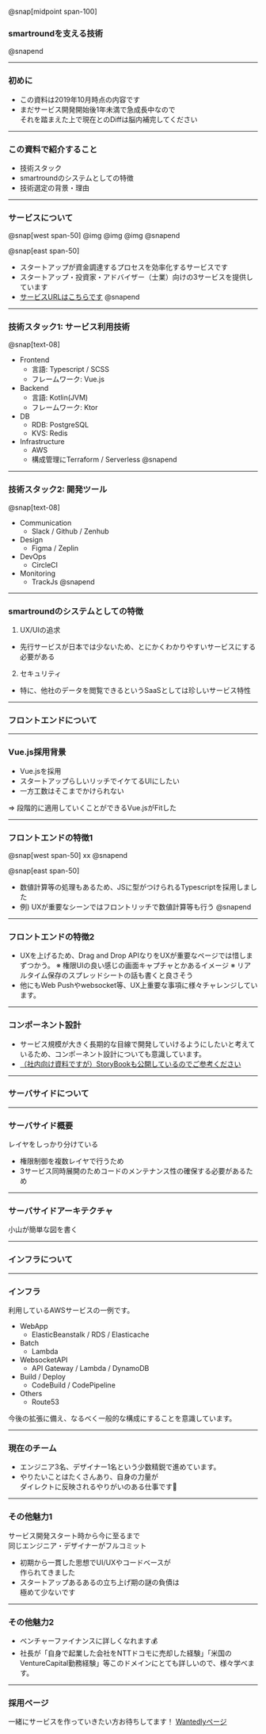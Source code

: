 @snap[midpoint span-100]
### smartroundを支える技術
@snapend

---

### 初めに

* この資料は2019年10月時点の内容です
* まだサービス開発開始後1年未満で急成長中なので<br/>それを踏まえた上で現在とのDiffは脳内補完してください

---

### この資料で紹介すること

* 技術スタック
* smartroundのシステムとしての特徴
* 技術選定の背景・理由

---

### サービスについて

@snap[west span-50]
@img[](assets/img/startup.png)
@img[](assets/img/investor.png)
@img[](assets/img/advisor.jpg)
@snapend

@snap[east span-50]
* スタートアップが資金調達するプロセスを効率化するサービスです
* スタートアップ・投資家・アドバイザー（士業）向けの3サービスを提供しています
* [サービスURLはこちらです](https://jp.smartround.com)
@snapend

---

### 技術スタック1: サービス利用技術

@snap[text-08]
* Frontend
  * 言語: Typescript / SCSS
  * フレームワーク: Vue.js
* Backend
  * 言語: Kotlin(JVM)
  * フレームワーク: Ktor
* DB
  * RDB: PostgreSQL
  * KVS: Redis
* Infrastructure
  * AWS
  * 構成管理にTerraform / Serverless
@snapend
  
---

### 技術スタック2: 開発ツール

@snap[text-08]
* Communication
  * Slack / Github / Zenhub
* Design
  * Figma / Zeplin
* DevOps
  * CircleCI
* Monitoring
  * TrackJs
@snapend

---

### smartroundのシステムとしての特徴

1. UX/UIの追求
  * 先行サービスが日本では少ないため、とにかくわかりやすいサービスにする必要がある
2. セキュリティ
  * 特に、他社のデータを閲覧できるというSaaSとしては珍しいサービス特性

---

### フロントエンドについて

---

### Vue.js採用背景

* Vue.jsを採用
 * スタートアップらしいリッチでイケてるUIにしたい
 * 一方工数はそこまでかけられない
 
⇒ 段階的に適用していくことができるVue.jsがFitした

---


### フロントエンドの特徴1

@snap[west span-50]
xx
@snapend

@snap[east span-50]
* 数値計算等の処理もあるため、JSに型がつけられるTypescriptを採用しました
 * 例) UXが重要なシーンではフロントリッチで数値計算等も行う
@snapend

---

### フロントエンドの特徴2

* UXを上げるため、Drag and Drop APIなりをUXが重要なページでは惜しまずつかう。
	※ 権限UIの良い感じの画面キャプチャとかあるイメージ
	※ リアルタイム保存のスプレッドシートの話も書くと良さそう
* 他にもWeb Pushやwebsocket等、UX上重要な事項に様々チャレンジしています。
---

### コンポーネント設計

* サービス規模が大きく長期的な目線で開発していけるようにしたいと考えているため、コンポーネント設計についても意識しています。
* [（社内向け資料ですが）StoryBookも公開しているのでご参考ください](https://github.com/smartround/smartround-storybook) 

---

### サーバサイドについて

---

### サーバサイド概要

レイヤをしっかり分けている
 * 権限制御を複数レイヤで行うため
 * 3サービス同時展開のためコードのメンテナンス性の確保する必要があるため

---

### サーバサイドアーキテクチャ


 小山が簡単な図を書く

---

### インフラについて

---

### インフラ

利用しているAWSサービスの一例です。

* WebApp
  * ElasticBeanstalk / RDS / Elasticache
* Batch
  * Lambda
* WebsocketAPI
  * API Gateway / Lambda / DynamoDB 
* Build / Deploy
  * CodeBuild / CodePipeline
* Others
  * Route53

今後の拡張に備え、なるべく一般的な構成にすることを意識しています。

---

### 現在のチーム

* エンジニア3名、デザイナー1名という少数精鋭で進めています。
* やりたいことはたくさんあり、自身の力量が<br/>ダイレクトに反映されるやりがいのある仕事です💪

---

### その他魅力1

サービス開発スタート時から今に至るまで<br/>同じエンジニア・デザイナーがフルコミット

* 初期から一貫した思想でUI/UXやコードベースが<br/>作られてきました
* スタートアップあるあるの立ち上げ期の謎の負債は<br/>極めて少ないです 

---

### その他魅力2

* ベンチャーファイナンスに詳しくなれます💰
* 社長が「自身で起業した会社をNTTドコモに売却した経験」「米国のVentureCapital勤務経験」等このドメインにとても詳しいので、様々学べます。

---

### 採用ページ

一緒にサービスを作っていきたい方お待ちしてます！
[Wantedlyページ](https://www.wantedly.com/companies/company_4346433/projects)
